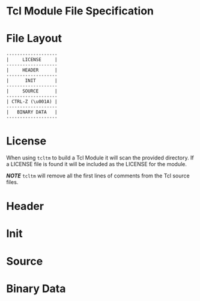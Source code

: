 # Tcl Module File Specification

# File Layout
<!-- language: lang-none -->

    -------------------
    |     LICENSE     |
    -------------------
    |     HEADER      |
    -------------------
    |      INIT       |
    -------------------
    |     SOURCE      |
    -------------------
    | CTRL-Z (\u001A) |
    -------------------
    |   BINARY DATA   |
    -------------------

# License
When using ```tcltm``` to build a Tcl Module it will scan the provided directory. If a LICENSE file is found it will be included as the LICENSE for the module.

***NOTE*** ```tcltm``` will remove all the first lines of comments from the Tcl source files.

# Header

# Init

# Source

# Binary Data

